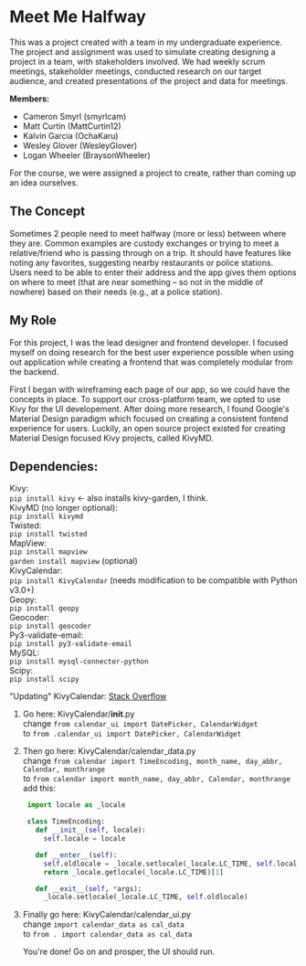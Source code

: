 # Meet Me Halfway
This was a project created with a team in my undergraduate experience. The project and assignment
was used to simulate creating designing a project in a team, with stakeholders involved. We had
weekly scrum meetings, stakeholder meetings, conducted research on our target audience, and created
presentations of the project and data for meetings.

**Members:**
- Cameron Smyrl (smyrlcam)
- Matt Curtin (MattCurtin12)
- Kalvin Garcia (OchaKaru)
- Wesley Glover (WesleyGlover)
- Logan Wheeler (BraysonWheeler)

For the course, we were assigned a project to create, rather than coming up an idea ourselves.

## The Concept
Sometimes 2 people need to meet halfway (more or less) between where they are. Common examples are 
custody exchanges or trying to meet a relative/friend who is passing through on a trip. It should 
have features like noting any favorites, suggesting nearby restaurants or police stations. Users 
need to be able to enter their address and the app gives them options on where to meet (that are 
near something – so not in the middle of nowhere) based on their needs (e.g., at a police station).

## My Role
For this project, I was the lead designer and frontend developer. I focused myself on doing research
for the best user experience possible when using out application while creating a frontend that was
completely modular from the backend.

First I began with wireframing each page of our app, so we could have the concepts in place. To support
our cross-platform team, we opted to use Kivy for the UI developement. After doing more research, I found
Google's Material Design paradigm which focused on creating a consistent fontend experience for users.
Luckily, an open source project existed for creating Material Design focused Kivy projects, called KivyMD.

## Dependencies:
  Kivy: <br />
    `pip install kivy` <- also installs kivy-garden, I think. <br />
  KivyMD (no longer optional): <br />
    `pip install kivymd` <br />
  Twisted: <br />
    `pip install twisted` <br />
  MapView: <br />
    `pip install mapview` <br />
    `garden install mapview` (optional) <br />
  KivyCalendar: <br />
    `pip install KivyCalendar` (needs modification to be compatible with Python v3.0+) <br />
  Geopy: <br />
    `pip install geopy` <br />
  Geocoder:<br />
    `pip install geocoder` <br />
  Py3-validate-email:<br />
    `pip install py3-validate-email` <br />
  MySQL:<br />
    `pip install mysql-connector-python` <br />
  Scipy:<br />
    `pip install scipy` <br />

"Updating" KivyCalendar: [Stack Overflow](https://stackoverflow.com/questions/48518358/getting-error-no-module-named-calendar-ui-even-though-kivycalendar-has-been)

1. Go here: KivyCalendar/__init__.py <br />
    change `from calendar_ui import DatePicker, CalendarWidget` <br />
    to `from .calendar_ui import DatePicker, CalendarWidget` <br />

2. Then go here: KivyCalendar/calendar_data.py <br />
    change `from calendar import TimeEncoding, month_name, day_abbr, Calendar, monthrange` <br />
    to `from calendar import month_name, day_abbr, Calendar, monthrange` <br />
    add this: <br />

   ```python
    import locale as _locale

    class TimeEncoding:
      def __init__(self, locale):
        self.locale = locale

      def __enter__(self):
        self.oldlocale = _locale.setlocale(_locale.LC_TIME, self.locale)
        return _locale.getlocale(_locale.LC_TIME)[1]

      def __exit__(self, *args):
        _locale.setlocale(_locale.LC_TIME, self.oldlocale)
   ```

3. Finally go here: KivyCalendar/calendar_ui.py <br />
      change `import calendar_data as cal_data` <br />
      to `from . import calendar_data as cal_data` <br />

   You're done! Go on and prosper, the UI should run.
